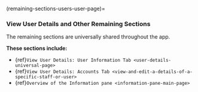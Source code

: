 

(remaining-sections-users-user-page)=
### View User Details and Other Remaining Sections


The remaining sections are universally shared throughout the app. 


**These sections include:**

- {ref}`View User Details: User Information Tab <user-details-universal-page>`
- {ref}`View User Details: Accounts Tab <view-and-edit-a-details-of-a-specific-staff-or-user>`
- {ref}`Overview of the Information pane <information-pane-main-page>`


